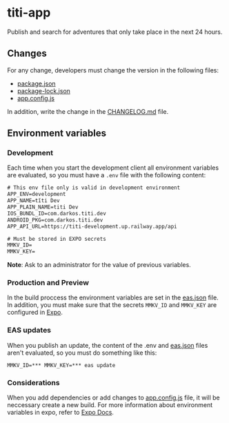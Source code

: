 # titi-app

Publish and search for adventures that only take place in the next 24 hours.

## Changes

For any change, developers must change the version in the following files:

- [package.json](https://github.com/willymateo/titi-app/blob/main/package.json)
- [package-lock.json](https://github.com/willymateo/titi-app/blob/main/package-lock.json)
- [app.config.js](https://github.com/willymateo/titi-app/blob/main/app.config.js)

In addition, write the change in the [CHANGELOG.md](https://github.com/willymateo/titi-app/blob/main/CHANGELOG.md) file.

## Environment variables

### Development

Each time when you start the development client all environment variables are evaluated, so you must have a `.env` file with the following content:

```cmd
# This env file only is valid in development environment
APP_ENV=development
APP_NAME=tĭti Dev
APP_PLAIN_NAME=titi Dev
IOS_BUNDL_ID=com.darkos.titi.dev
ANDROID_PKG=com.darkos.titi.dev
APP_API_URL=https://titi-development.up.railway.app/api

# Must be stored in EXPO secrets
MMKV_ID=
MMKV_KEY=
```

**Note**: Ask to an administrator for the value of previous variables.

### Production and Preview

In the build proccess the environment variables are set in the [eas.json](https://github.com/willymateo/titi-app/blob/main/eas.json) file. In addition, you must make sure that the secrets `MMKV_ID` and `MMKV_KEY` are configured in [Expo](https://expo.dev).

### EAS updates

When you publish an update, the content of the .env and [eas.json](https://github.com/willymateo/titi-app/blob/main/eas.json) files aren't evaluated, so you must do something like this:

```
MMKV_ID=*** MMKV_KEY=*** eas update
```

### Considerations

When you add dependencies or add changes to [app.config.js](https://github.com/willymateo/titi-app/blob/main/app.config.js) file, it will be neccessary create a new build. For more information about environment variables in expo, refer to [Expo Docs](https://docs.expo.dev/eas-update/environment-variables).

